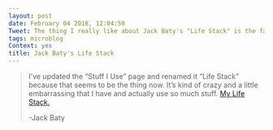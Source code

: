 ```yaml
---
layout: post
date: February 04 2018, 12:04:50
Tweet: The thing I really like about Jack Baty's "Life Stack" is the fact that no matter how extensive the list, it appears as though he uses it all. Minimalism is only a valid pursuit if it works within your own pursuits.
tags: microblog
Context: yes
title: Jack Baty's Life Stack
---
```


>I’ve updated the “Stuff I Use” page and renamed it “Life Stack” because that seems to be the thing now. It’s kind of crazy and a little embarrassing that I have and actually use so much stuff. [My Life Stack.](https://jack.baty.net/life-stack/)
>
>-Jack Baty
